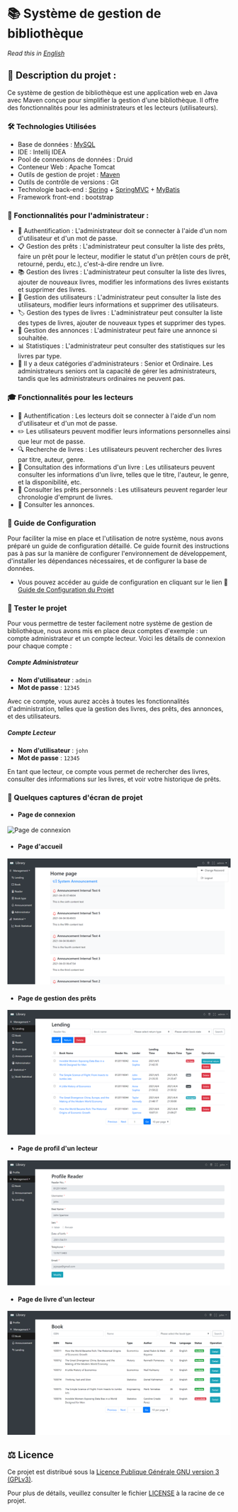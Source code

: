 # 📚 Système de gestion de bibliothèque
*Read this in [English](README_en.md)*

## 📝 Description du projet :
Ce système de gestion de bibliothèque est une application web en Java avec Maven conçue pour simplifier la gestion d'une bibliothèque. Il offre des fonctionnalités pour les administrateurs et les lecteurs (utilisateurs).

### 🛠️ Technologies Utilisées
- Base de données : [MySQL](library.sql)
- IDE : Intellij IDEA
- Pool de connexions de données : Druid
- Conteneur Web : Apache Tomcat
- Outils de gestion de projet : [Maven](pom.xml)
- Outils de contrôle de versions : Git
- Technologie back-end : [Spring](src/main/resources/spring.xml) + [SpringMVC](src/main/resources/springmvc.xml) + [MyBatis](src/main/resources/generatorConfig.xml)
- Framework front-end : bootstrap

### 💼 Fonctionnalités pour l'administrateur :
- 🔐 Authentification : L'administrateur doit se connecter à l'aide d'un nom d'utilisateur et d'un mot de passe.
- 📋 Gestion des prêts : L'administrateur peut consulter la liste des prêts, faire un prêt pour le lecteur, modifier le statut d'un prêt(en cours de prêt, retourné, perdu, etc.), c'est-à-dire rendre un livre.
- 📚 Gestion des livres : L'administrateur peut consulter la liste des livres, ajouter de nouveaux livres, modifier les informations des livres existants et supprimer des livres.
- 👥 Gestion des utilisateurs : L'administrateur peut consulter la liste des utilisateurs, modifier leurs informations et supprimer des utilisateurs.
- 🏷️ Gestion des types de livres : L'administrateur peut consulter la liste des types de livres, ajouter de nouveaux types et supprimer des types.
- 📢 Gestion des annonces : L'administrateur peut faire une annonce si souhaitée.
- 📊 Statistiques : L'administrateur peut consulter des statistiques sur les livres par type.
- 👑 Il y a deux catégories d'administrateurs : Senior et Ordinaire. Les administrateurs seniors ont la capacité de gérer les administrateurs, tandis que les administrateurs ordinaires ne peuvent pas.

### ‍🎓 Fonctionnalités pour les lecteurs
- 🔐 Authentification : Les lecteurs doit se connecter à l'aide d'un nom d'utilisateur et d'un mot de passe.
- ✏️ Les utilisateurs peuvent modifier leurs informations personnelles ainsi que leur mot de passe.
- 🔍 Recherche de livres : Les utilisateurs peuvent rechercher des livres par titre, auteur, genre.
- 📘 Consultation des informations d'un livre : Les utilisateurs peuvent consulter les informations d'un livre, telles que le titre, l'auteur, le genre, et la disponibilité, etc.
- 📆 Consulter les prêts personnels : Les utilisateurs peuvent regarder leur chronologie d'emprunt de livres.
- 📢 Consulter les annonces.

### 📖 Guide de Configuration
Pour faciliter la mise en place et l'utilisation de notre système, nous avons préparé un guide de configuration détaillé. Ce guide fournit des instructions pas à pas sur la manière de configurer l'environnement de développement, d'installer les dépendances nécessaires, et de configurer la base de données.

- Vous pouvez accéder au guide de configuration en cliquant sur le lien 🔧 [Guide de Configuration du Projet](configuration.pdf)


### 🚀 Tester le projet
Pour vous permettre de tester facilement notre système de gestion de bibliothèque, nous avons mis en place deux comptes d'exemple : un compte administrateur et un compte lecteur. Voici les détails de connexion pour chaque compte :
##### Compte Administrateur
- **Nom d'utilisateur** : `admin`
- **Mot de passe** : `12345`

Avec ce compte, vous aurez accès à toutes les fonctionnalités d'administration, telles que la gestion des livres, des prêts, des annonces, et des utilisateurs.
##### Compte Lecteur
- **Nom d'utilisateur** : `john`
- **Mot de passe** : `12345`

En tant que lecteur, ce compte vous permet de rechercher des livres, consulter des informations sur les livres, et voir votre historique de prêts.

### 📸 Quelques captures d'écran de projet
- #### Page de connexion
![Page de connexion](src/main/webapp/images/loginPage.png)
- #### Page d'accueil
![Page d'accueil](src/main/webapp/images/homePage.png)
- #### Page de gestion des prêts
![Page de gestion des prêts](src/main/webapp/images/LendManagePage.png)
- #### Page de profil d'un lecteur
![Page de profil d'un lecteur](src/main/webapp/images/profileReader.png)
- #### Page de livre d'un lecteur
![Page de livre d'un lecteur](src/main/webapp/images/bookPageReader.png)

## ⚖️ Licence 
Ce projet est distribué sous la [Licence Publique Générale GNU version 3 (GPLv3)](LICENSE).

Pour plus de détails, veuillez consulter le fichier [LICENSE](LICENSE) à la racine de ce projet.




